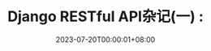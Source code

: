 ---
title: "Django RESTful API杂记(一) : "
date: 2023-07-20T00:00:01+08:00
description: ""
categories: [后端学习]
tags: [Python , 后端, Django]
draft: true
---